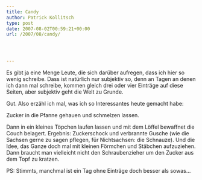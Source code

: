 ```yaml
---
title: Candy
author: Patrick Kollitsch
type: post
date: 2007-08-02T00:59:21+00:00
url: /2007/08/candy/




---
```

Es gibt ja eine Menge Leute, die sich darüber aufregen, dass ich hier so wenig schreibe. Dass ist natürlich nur subjektiv so, denn an Tagen an denen ich dann mal schreibe, kommen gleich drei oder vier Einträge auf diese Seiten, aber subjektiv geht die Welt zu Grunde.

Gut. Also erzähl ich mal, was ich so Interessantes heute gemacht habe:

Zucker in die Pfanne gehauen und schmelzen lassen. 

Dann in ein kleines Töpchen laufen lassen und mit dem Löffel bewaffnet die Couch belagert. Ergebnis: Zuckerschock und verbrannte Gusche (wie die Sachsen gerne zu sagen pflegen, für Nichtsachsen: die Schnauze). Und die Idee, das Ganze doch mal mit kleinen Förmchen und Stäbchen aufzuziehen. Dann braucht man vielleicht nicht den Schraubenzieher um den Zucker aus dem Topf zu kratzen. 

PS: Stimmts, manchmal ist ein Tag ohne Einträge doch besser als sowas&#8230;